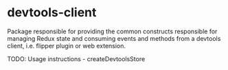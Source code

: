# devtools-client

Package responsible for providing the common constructs responsible for managing Redux state and consuming events and methods from a devtools client, i.e. flipper plugin or web extension.

TODO: Usage instructions - createDevtoolsStore
